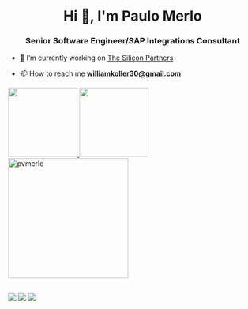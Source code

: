 <h1 align="center">Hi 👋, I'm Paulo Merlo</h1>
<h3 align="center">Senior Software Engineer/SAP Integrations Consultant</h3>

- 🔭 I’m currently working on [The Silicon Partners](https://www.thesiliconpartners.com//)

- 📫 How to reach me **williamkoller30@gmail.com**

<div>
  <a href="https://github.com/pvmerlo">
  <img height="140em" src="https://github-readme-stats.vercel.app/api?username=pvmerlo&show_icons=true&theme=dracula&include_all_commits=true"/>
  <img height="140em" src="https://github-readme-stats.vercel.app/api/top-langs/?username=pvmerlo&layout=compact&langs_count=20&theme=dracula"/>
  <img height="243em" align="center" src="http://github-readme-streak-stats.herokuapp.com?user=pvmerlo&theme=dracula" alt="pvmerlo" />
  
</div>

  ##
 
<div> 
  <a href="https://www.instagram.com/pvmerlo/" target="_blank"><img src="https://img.shields.io/badge/-Instagram-%23E4405F?style=for-the-badge&logo=instagram&logoColor=white" target="_blank"></a>
  <a href = "mailto:pvmerlo@gmail.com"><img src="https://img.shields.io/badge/-Gmail-%23333?style=for-the-badge&logo=gmail&logoColor=white" target="_blank"></a>
  <a href="https://www.linkedin.com/in/pvmerlo" target="_blank"><img src="https://img.shields.io/badge/-LinkedIn-%230077B5?style=for-the-badge&logo=linkedin&logoColor=white" target="_blank"></a> 
 
</div>
